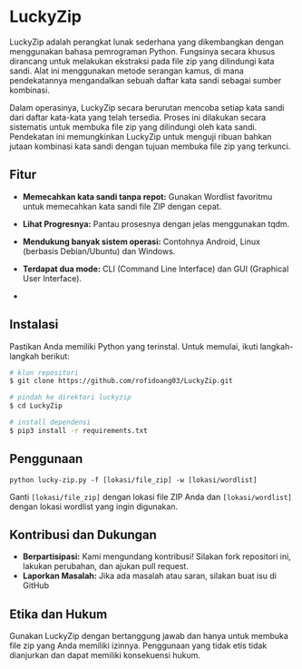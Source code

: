 # LuckyZip

LuckyZip adalah perangkat lunak sederhana yang dikembangkan dengan menggunakan bahasa pemrograman Python. Fungsinya secara khusus dirancang untuk melakukan ekstraksi pada file zip yang dilindungi kata sandi. Alat ini menggunakan metode serangan kamus, di mana pendekatannya mengandalkan sebuah daftar kata sandi sebagai sumber kombinasi.

Dalam operasinya, LuckyZip secara berurutan mencoba setiap kata sandi dari daftar kata-kata yang telah tersedia. Proses ini dilakukan secara sistematis untuk membuka file zip yang dilindungi oleh kata sandi. Pendekatan ini memungkinkan LuckyZip untuk menguji ribuan bahkan jutaan kombinasi kata sandi dengan tujuan membuka file zip yang terkunci.

## Fitur

- **Memecahkan kata sandi tanpa repot:** Gunakan Wordlist favoritmu untuk memecahkan kata sandi file ZIP dengan cepat.
- **Lihat Progresnya:** Pantau prosesnya dengan jelas menggunakan tqdm.

- **Mendukung banyak sistem operasi:** Contohnya Android, Linux (berbasis Debian/Ubuntu) dan Windows.

- **Terdapat dua mode:** CLI (Command Line Interface) dan GUI (Graphical User Interface).
- 
## Instalasi

Pastikan Anda memiliki Python yang terinstal. Untuk memulai, ikuti langkah-langkah berikut:

```bash
# klon repositori
$ git clone https://github.com/rofidoang03/LuckyZip.git

# pindah ke direktori luckyzip
$ cd LuckyZip

# install dependensi
$ pip3 install -r requirements.txt
```

## Penggunaan

```
python lucky-zip.py -f [lokasi/file_zip] -w [lokasi/wordlist]
```
Ganti `[lokasi/file_zip]` dengan lokasi file ZIP Anda dan `[lokasi/wordlist]` dengan lokasi wordlist yang ingin digunakan.

## Kontribusi dan Dukungan

- **Berpartisipasi:** Kami mengundang kontribusi! Silakan fork repositori ini, lakukan perubahan, dan ajukan pull request.
- **Laporkan Masalah:** Jika ada masalah atau saran, silakan buat isu di GitHub

## Etika dan Hukum

Gunakan LuckyZip dengan bertanggung jawab dan hanya untuk membuka file zip yang Anda memiliki izinnya. Penggunaan yang tidak etis tidak dianjurkan dan dapat memiliki konsekuensi hukum.
